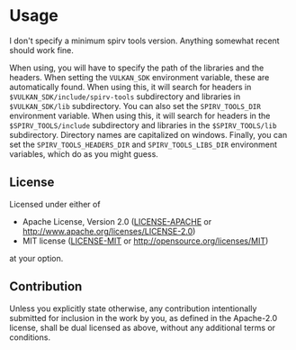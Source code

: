 # Usage

I don't specify a minimum spirv tools version. Anything somewhat recent should work fine.

When using, you will have to specify the path of the libraries and the headers. When setting the `VULKAN_SDK` environment variable, these are automatically found.
When using this, it will search for headers in `$VULKAN_SDK/include/spirv-tools` subdirectory and libraries in `$VULKAN_SDK/lib` subdirectory.
You can also set the `SPIRV_TOOLS_DIR` environment variable.
When using this, it will search for headers in the `$SPIRV_TOOLS/include` subdirectory and libraries in the `$SPIRV_TOOLS/lib` subdirectory.
Directory names are capitalized on windows.
Finally, you can set the `SPIRV_TOOLS_HEADERS_DIR` and `SPIRV_TOOLS_LIBS_DIR` environment variables, which do as you might guess.

## License

Licensed under either of

* Apache License, Version 2.0
  ([LICENSE-APACHE](LICENSE-APACHE) or <http://www.apache.org/licenses/LICENSE-2.0>)
* MIT license
  ([LICENSE-MIT](LICENSE-MIT) or <http://opensource.org/licenses/MIT>)

at your option.

## Contribution

Unless you explicitly state otherwise, any contribution intentionally submitted
for inclusion in the work by you, as defined in the Apache-2.0 license, shall be
dual licensed as above, without any additional terms or conditions.